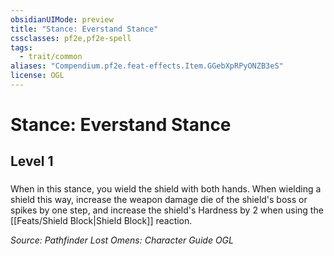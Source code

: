 ```yaml
---
obsidianUIMode: preview
title: "Stance: Everstand Stance"
cssclasses: pf2e,pf2e-spell
tags:
  - trait/common
aliases: "Compendium.pf2e.feat-effects.Item.GGebXpRPyONZB3eS"
license: OGL
---
```

# Stance: Everstand Stance
## Level 1
### 






When in this stance, you wield the shield with both hands. When wielding a shield this way, increase the weapon damage die of the shield's boss or spikes by one step, and increase the shield's Hardness by 2 when using the [[Feats/Shield Block|Shield Block]] reaction.

*Source: Pathfinder Lost Omens: Character Guide*
*OGL*